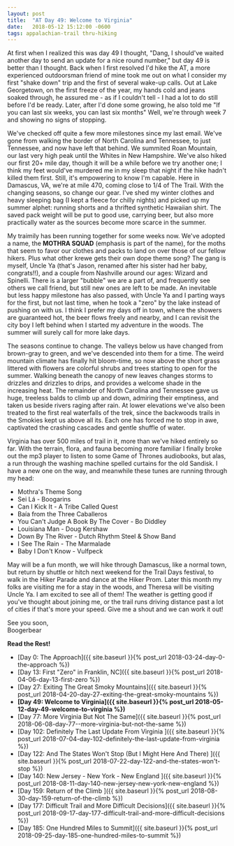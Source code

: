 ```yaml
---
layout: post
title:  "AT Day 49: Welcome to Virginia"
date:   2018-05-12 15:12:00 -0600
tags: appalachian-trail thru-hiking
---
```


At first when I realized this was day 49 I thought, "Dang, I should've waited another day to send an update for a nice round number," but day 49 is better than I thought. Back when I first resolved I'd hike the AT, a more experienced outdoorsman friend of mine took me out on what I consider my first "shake down" trip and the first of several wake-up calls. Out at Lake Georgetown, on the first freeze of the year, my hands cold and jeans soaked through, he assured me - as if I couldn't tell - I had a lot to do still before I'd be ready. Later, after I'd done some growing, he also told me "If you can last six weeks, you can last six months" Well, we're through week 7 and showing no signs of stopping.

<!--more-->

We've checked off quite a few more milestones since my last email. We've gone from walking the border of North Carolina and Tennessee, to just Tennessee, and now have left that behind. We summited Roan Mountain, our last very high peak until the Whites in New Hampshire. We've also hiked our first 20+ mile day, though it will be a while before we try another one; I think my feet would've murdered me in my sleep that night if the hike hadn't killed them first. Still, it's empowering to know I'm capable. Here in Damascus, VA, we're at mile 470, coming close to 1/4 of The Trail. With the changing seasons, so change our gear. I've shed my winter clothes and heavy sleeping bag (I kept a fleece for chilly nights) and picked up my summer alphet: running shorts and a thrifted synthetic Hawaiian shirt. The saved pack weight will be put to good use, carrying beer, but also more practically water as the sources become more scarce in the summer.

My traimily has been running together for some weeks now. We've adopted a name, the **MOTHRA SQUAD** (emphasis is part of the name), for the moths that seem to favor our clothes and packs to land on over those of our fellow hikers. Plus what other krewe gets their own dope theme song? The gang is myself, Uncle Ya (that's Jason, renamed after his sister had her baby, congrats!!), and a couple from Nashville around our ages: Wizard and Spinelli. There is a larger "bubble" we are a part of, and frequently see others we call friend, but still new ones are left to be made. An inevitable but less happy milestone has also passed, with Uncle Ya and I parting ways for the first, but not last time, when he took a "zero" by the lake instead of pushing on with us. I think I prefer my days off in town, where the showers are guaranteed hot, the beer flows freely and nearby, and I can revisit the city boy I left behind when I started my adventure in the woods. The summer will surely call for more lake days.

The seasons continue to change. The valleys below us have changed from brown-gray to green, and we've descended into them for a time. The weird mountain climate has finally hit bloom-time, so now above the short grass littered with flowers are colorful shrubs and trees starting to open for the summer. Walking beneath the canopy of new leaves changes storms to drizzles and drizzles to drips, and provides a welcome shade in the increasing heat. The remainder of North Carolina and Tennessee gave us huge, treeless balds to climb up and down, admiring their emptiness, and taken us beside rivers raging after rain. At lower elevations we've also been treated to the first real waterfalls of the trek, since the backwoods trails in the Smokies kept us above all its. Each one has forced me to stop in awe, captivated the crashing cascades and gentle shuffle of water.

Virginia has over 500 miles of trail in it, more than we've hiked entirely so far. With the terrain, flora, and fauna becoming more familiar I finally broke out the mp3 player to listen to some Game of Thrones audiobooks, but alas, a run through the washing machine spelled curtains for the old Sandisk. I have a new one on the way, and meanwhile these tunes are running through my head:

- Mothra's Theme Song
- Sei Lá - Boogarins
- Can I Kick It - A Tribe Called Quest
- Baía from the Three Caballeros
- You Can't Judge A Book By The Cover - Bo Diddley
- Louisiana Man - Doug Kershaw
- Down By The River - Dutch Rhythm Steel & Show Band
- I See The Rain - The Marmalade
- Baby I Don't Know - Vulfpeck

May will be a fun month, we will hike through Damascus, like a normal town, but return by shuttle or hitch next weekend for the Trail Days festival, to walk in the Hiker Parade and dance at the Hiker Prom. Later this month my folks are visiting me for a stay in the woods, and Theresa will be visiting Uncle Ya. I am excited to see all of them! The weather is getting good if you've thought about joining me, or the trail runs driving distance past a lot of cities if that's more your speed. Give me a shout and we can work it out!

See you soon,  
Boogerbear

**Read the Rest!**

- [Day 0: The Approach]({{ site.baseurl }}{% post_url 2018-03-24-day-0-the-approach %})
- [Day 13: First "Zero" in Franklin, NC]({{ site.baseurl }}{% post_url 2018-04-06-day-13-first-zero %})
- [Day 27: Exiting The Great Smoky Mountains]({{ site.baseurl }}{% post_url 2018-04-20-day-27-exiting-the-great-smoky-mountains %})
- **[Day 49: Welcome to Virginia]({{ site.baseurl }}{% post_url 2018-05-12-day-49-welcome-to-virginia %})**
- [Day 77: More Virginia But Not The Same]({{ site.baseurl }}{% post_url 2018-06-08-day-77--more-virginia-but-not-the-same %})
- [Day 102: Definitely The Last Update From Virginia ]({{ site.baseurl }}{% post_url 2018-07-04-day-102-definitely-the-last-update-from-virginia %})
- [Day 122: And The States Won't Stop (But I Might Here And There) ]({{ site.baseurl }}{% post_url 2018-07-22-day-122-and-the-states-won't-stop %})
- [Day 140: New Jersey - New York - New England ]({{ site.baseurl }}{% post_url 2018-08-11-day-140-new-jersey-new-york-new-england %})
- [Day 159: Return of the Climb ]({{ site.baseurl }}{% post_url 2018-08-30-day-159-return-of-the-climb %})
- [Day 177: Difficult Trail and More Difficult Decisions]({{ site.baseurl }}{% post_url 2018-09-17-day-177-difficult-trail-and-more-difficult-decisions %})
- [Day 185: One Hundred Miles to Summit]({{ site.baseurl }}{% post_url 2018-09-25-day-185-one-hundred-miles-to-summit %})
